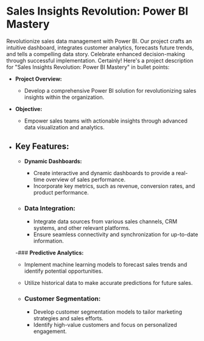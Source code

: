 #  Sales Insights Revolution: Power BI Mastery

Revolutionize sales data management with Power BI. Our project crafts an intuitive dashboard, integrates customer analytics, forecasts future trends, and tells a compelling data story. Celebrate enhanced decision-making through successful implementation.
Certainly! Here's a project description for "Sales Insights Revolution: Power BI Mastery" in bullet points:

- **Project Overview:**
  - Develop a comprehensive Power BI solution for revolutionizing sales insights within the organization.

- **Objective:**
  - Empower sales teams with actionable insights through advanced data visualization and analytics.

- ## **Key Features:**
  - **Dynamic Dashboards:**
    - Create interactive and dynamic dashboards to provide a real-time overview of sales performance.
    - Incorporate key metrics, such as revenue, conversion rates, and product performance.

  - ### **Data Integration:**
    - Integrate data sources from various sales channels, CRM systems, and other relevant platforms.
    - Ensure seamless connectivity and synchronization for up-to-date information.

  -### **Predictive Analytics:**
    - Implement machine learning models to forecast sales trends and identify potential opportunities.
    - Utilize historical data to make accurate predictions for future sales.

  - ### **Customer Segmentation:**
    - Develop customer segmentation models to tailor marketing strategies and sales efforts.
    - Identify high-value customers and focus on personalized engagement.

  
